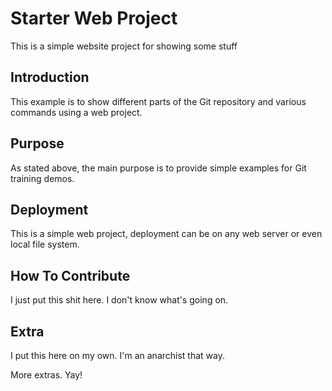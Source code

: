 # Starter Web Project

This is a simple website project for showing some stuff

## Introduction

This example is to show different parts of the Git repository and various commands using a web project.

## Purpose

As stated above, the main purpose is to provide simple examples for Git training demos.

## Deployment

This is a simple web project, deployment can be on any web server or even local file system.

## How To Contribute

I just put this shit here.  I don't know what's going on.

## Extra

I put this here on my own.  I'm an anarchist that way.

More extras.  Yay!